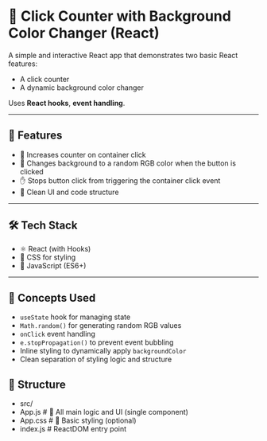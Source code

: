 # 🎨 Click Counter with Background Color Changer (React)

A simple and interactive React app that demonstrates two basic React features:
- A click counter
- A dynamic background color changer

Uses **React hooks**, **event handling**.

---

## 🚀 Features

- 🔢 Increases counter on container click
- 🎨 Changes background to a random RGB color when the button is clicked
- ✋ Stops button click from triggering the container click event
- 🧼 Clean UI and code structure

---

## 🛠️ Tech Stack

- ⚛️ React (with Hooks)
- 🎨 CSS for styling
- 🧠 JavaScript (ES6+)

---

## 🧠 Concepts Used

- `useState` hook for managing state
- `Math.random()` for generating random RGB values
- `onClick` event handling
- `e.stopPropagation()` to prevent event bubbling
- Inline styling to dynamically apply `backgroundColor`
- Clean separation of styling logic and structure

## 📁 Structure 

- src/
- App.js # 🧠 All main logic and UI (single component)
- App.css # 🎨 Basic styling (optional)
- index.js # ReactDOM entry point